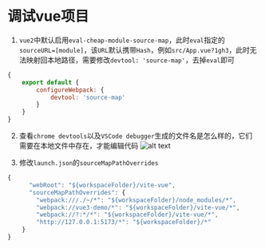 # 调试vue项目
1. `vue2`中默认启用`eval-cheap-module-source-map`，此时`eval`指定的`sourceURL=[module]`，该`URL`默认携带`Hash`，例如`src/App.vue?1gh3`，此时无法映射回本地路径，需要修改`devtool: 'source-map'`，去掉`eval`即可
``` javascript
{
    export default {
        configureWebpack: {
            devtool: 'source-map'
        }
    }
}
```

2. 查看`chrome devtools`以及`VSCode debugger`生成的文件名是怎么样的，它们需要在本地文件中存在，才能编辑代码
![alt text](image.png)

3. 修改`launch.json`的`sourceMapPathOverrides`
``` javascript
{
      "webRoot": "${workspaceFolder}/vite-vue",
      "sourceMapPathOverrides": {
        "webpack:///./~/*": "${workspaceFolder}/node_modules/*",
        "webpack://vue3-demo/*": "${workspaceFolder}/vite-vue/*",
        "webpack://?:*/*": "${workspaceFolder}/vite-vue/*",
        "http://127.0.0.1:5173/*": "${workspaceFolder}/*"
    }
}
```
